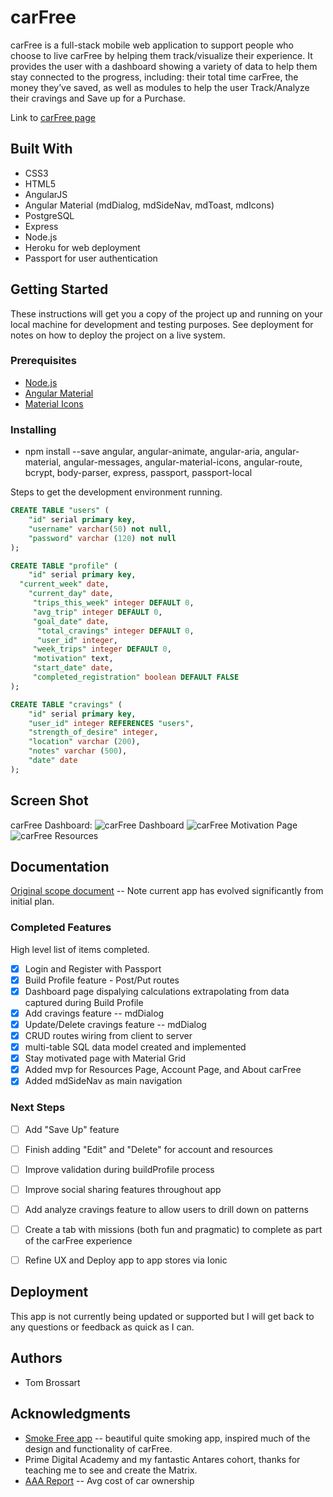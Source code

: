 # carFree

carFree is a full-stack mobile web application to support people who choose to live carFree by helping them track/visualize their experience. It provides the user with a dashboard showing a variety of data to help them stay connected to the progress, including: their total time carFree, the money they’ve saved, as well as modules to help the user Track/Analyze their cravings and Save up for a Purchase.

Link to [carFree page](https://carfreeapp.herokuapp.com/#/home)

## Built With

- CSS3
- HTML5
- AngularJS
- Angular Material (mdDialog, mdSideNav, mdToast, mdIcons)
- PostgreSQL
- Express
- Node.js
- Heroku for web deployment
- Passport for user authentication

## Getting Started

These instructions will get you a copy of the project up and running on your local machine for development and testing purposes. See deployment for notes on how to deploy the project on a live system.

### Prerequisites

- [Node.js](https://nodejs.org/en/)
- [Angular Material](https://material.angularjs.org/latest/)
- [Material Icons](https://fonts.googleapis.com/icon?family=Material+Icons)



### Installing

- npm install --save angular, angular-animate, angular-aria, angular-material, angular-messages, angular-material-icons, angular-route, bcrypt, body-parser, express, passport, passport-local

Steps to get the development environment running.

```sql
CREATE TABLE "users" (
	"id" serial primary key,
	"username" varchar(50) not null,
	"password" varchar (120) not null
);

CREATE TABLE "profile" (
	"id" serial primary key,
  "current_week" date,
	"current_day" date,
	 "trips_this_week" integer DEFAULT 0,
	 "avg_trip" integer DEFAULT 0,
	 "goal_date" date,
	  "total_cravings" integer DEFAULT 0,
	  "user_id" integer,
	 "week_trips" integer DEFAULT 0,
	 "motivation" text,
	 "start_date" date,
	 "completed_registration" boolean DEFAULT FALSE
);

CREATE TABLE "cravings" (
	"id" serial primary key,
	"user_id" integer REFERENCES "users",
	"strength_of_desire" integer,
	"location" varchar (200),
	"notes" varchar (500),
	"date" date
);
```

## Screen Shot
carFree Dashboard:
![carFree Dashboard](https://github.com/tomBrossart/car-free-1.0/blob/master/server/public/images/carFree_dash.png?raw=true)
![carFree Motivation Page](https://github.com/tomBrossart/car-free-1.0/blob/master/server/public/images/carFree_motivation.png?raw=true)
![carFree Resources](https://github.com/tomBrossart/car-free-1.0/blob/master/server/public/images/carFree_resources.png?raw=true)

## Documentation

[Original scope document](https://docs.google.com/document/d/10Wff1AJMEjwTdhBk4UB5Cv-XMMN9Q2u2USDkaogekW4/edit?usp=sharing) -- Note current app has evolved significantly from initial plan.


### Completed Features

High level list of items completed.

- [x] Login and Register with Passport
- [x] Build Profile feature - Post/Put routes
- [x] Dashboard page dispalying calculations extrapolating from data captured during Build Profile
- [x] Add cravings feature -- mdDialog
- [x] Update/Delete cravings feature -- mdDialog
- [x] CRUD routes wiring from client to server
- [x] multi-table SQL data model created and implemented
- [x] Stay motivated page with Material Grid
- [x] Added mvp for Resources Page, Account Page, and About carFree
- [x] Added mdSideNav as main navigation

### Next Steps

- [ ] Add "Save Up" feature
- [ ] Finish adding "Edit" and "Delete" for account and resources
- [ ] Improve validation during buildProfile process
- [ ] Improve social sharing features throughout app
- [ ]  Add analyze cravings feature to allow users to drill down on patterns
- [ ] Create a tab with missions (both fun and pragmatic) to complete as part of the carFree experience
- [ ]  Refine UX and Deploy app to app stores via Ionic


## Deployment

This app is not currently being updated or supported but I will get back to any questions or feedback as quick as I can.

## Authors

* Tom Brossart


## Acknowledgments

* [Smoke Free app](https://smokefreeapp.com/) -- beautiful quite smoking app, inspired much of the design and functionality of carFree.
* Prime Digital Academy and my fantastic Antares cohort, thanks for teaching me to see and create the Matrix.
* [AAA Report](https://www.usatoday.com/story/news/nation/2013/04/16/aaa-car-ownership-costs/2070397/) -- Avg cost of car ownership
